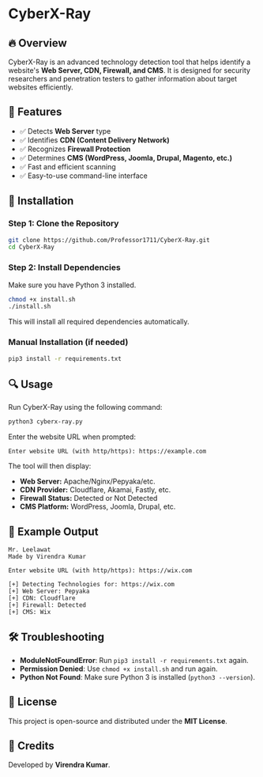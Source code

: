 # CyberX-Ray

## 🔥 Overview
CyberX-Ray is an advanced technology detection tool that helps identify a website's **Web Server, CDN, Firewall, and CMS**. It is designed for security researchers and penetration testers to gather information about target websites efficiently.

## 🚀 Features
- ✅ Detects **Web Server** type
- ✅ Identifies **CDN (Content Delivery Network)**
- ✅ Recognizes **Firewall Protection**
- ✅ Determines **CMS (WordPress, Joomla, Drupal, Magento, etc.)**
- ✅ Fast and efficient scanning
- ✅ Easy-to-use command-line interface

## 📌 Installation
### **Step 1: Clone the Repository**
```bash
git clone https://github.com/Professor1711/CyberX-Ray.git
cd CyberX-Ray
```

### **Step 2: Install Dependencies**
Make sure you have Python 3 installed.
```bash
chmod +x install.sh
./install.sh
```
This will install all required dependencies automatically.

### **Manual Installation** (if needed)
```bash
pip3 install -r requirements.txt
```

## 🔍 Usage
Run CyberX-Ray using the following command:
```bash
python3 cyberx-ray.py
```
Enter the website URL when prompted:
```
Enter website URL (with http/https): https://example.com
```
The tool will then display:
- **Web Server:** Apache/Nginx/Pepyaka/etc.
- **CDN Provider:** Cloudflare, Akamai, Fastly, etc.
- **Firewall Status:** Detected or Not Detected
- **CMS Platform:** WordPress, Joomla, Drupal, etc.

## 📌 Example Output
```
Mr. Leelawat
Made by Virendra Kumar

Enter website URL (with http/https): https://wix.com

[+] Detecting Technologies for: https://wix.com
[+] Web Server: Pepyaka
[+] CDN: Cloudflare
[+] Firewall: Detected
[+] CMS: Wix
```

## 🛠️ Troubleshooting
- **ModuleNotFoundError**: Run `pip3 install -r requirements.txt` again.
- **Permission Denied**: Use `chmod +x install.sh` and run again.
- **Python Not Found**: Make sure Python 3 is installed (`python3 --version`).

## 📜 License
This project is open-source and distributed under the **MIT License**.

## 🤝 Credits
Developed by **Virendra Kumar**.
